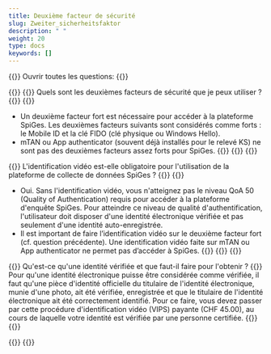 ```yaml
---
title: Deuxième facteur de sécurité 
slug: Zweiter_sicherheitsfaktor 
description: " "
weight: 20
type: docs
keywords: []
---
```


{{<faqBlock>}}
Ouvrir toutes les questions: {{<collapsibleGroupCommand groupId="Zweiter_sicherheitsfaktor">}}

{{<numberedList>}}
{{<listItem>}}
Quels sont les deuxièmes facteurs de sécurité que je peux utiliser ?
{{<collapsibleBlock groupId="Zweiter_sicherheitsfaktor">}}
{{<markdown>}}
- Un deuxième facteur fort est nécessaire pour accéder à la plateforme SpiGes. Les deuxièmes facteurs suivants sont considérés comme forts : le Mobile ID et la clé FIDO (clé physique ou Windows Hello).
- mTAN ou App authenticator (souvent déjà installés pour le relevé KS) ne sont pas des deuxièmes facteurs assez forts pour SpiGes.
{{</markdown>}}
{{</collapsibleBlock>}}
{{</listItem>}}

{{<listItem>}}
L'identification vidéo est-elle obligatoire pour l'utilisation de la plateforme de collecte de données SpiGes ?
{{<collapsibleBlock groupId="Zweiter_sicherheitsfaktor">}}
{{<markdown>}}
- Oui. Sans l'identification vidéo, vous n'atteignez pas le niveau QoA 50 (Quality of Authentication) requis pour accéder à la plateforme d'enquête SpiGes. Pour atteindre ce niveau de qualité d'authentification, l'utilisateur doit disposer d'une identité électronique vérifiée et pas seulement d'une identité auto-enregistrée.
- Il est important de faire l’identification vidéo sur le deuxième facteur fort (cf. question précédente). Une identification vidéo faite sur mTAN ou App authenticator ne permet pas d’accéder à SpiGes.
{{</markdown>}}
{{</collapsibleBlock>}}
{{</listItem>}}

{{<listItem>}}
Qu'est-ce qu'une identité vérifiée et que faut-il faire pour l'obtenir ?
{{<collapsibleBlock groupId="Zweiter_sicherheitsfaktor">}}
Pour qu'une identité électronique puisse être considérée comme vérifiée, il faut qu'une pièce d'identité officielle du titulaire de l'identité électronique, munie d'une photo, ait été vérifiée, enregistrée et que le titulaire de l'identité électronique ait été correctement identifié. Pour ce faire, vous devez passer par cette procédure d'identification vidéo (VIPS) payante (CHF 45.00), au cours de laquelle votre identité est vérifiée par une personne certifiée.
{{</collapsibleBlock>}}
{{</listItem>}}

{{</numberedList>}}
{{</faqBlock>}}